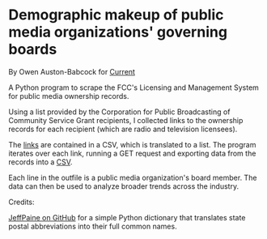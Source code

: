 # Demographic makeup of public media organizations' governing boards
By Owen Auston-Babcock for [Current](current.org)

A Python program to scrape the FCC's Licensing and Management System for public media ownership records.

Using a list provided by the Corporation for Public Broadcasting of Community Service Grant recipients, I collected links to the ownership records for each recipient (which are radio and television licensees).

The [links](Grantee_Ownership_Report_Links.csv) are contained in a CSV, which is translated to a list. The program iterates over each link, running a GET request and exporting data from the records into a [CSV](pubmedia-board-members-data.csv).

Each line in the outfile is a public media organization's board member. The data can then be used to analyze broader trends across the industry.

Credits:

[JeffPaine on GitHub](https://gist.github.com/JeffPaine/3083347) for a simple Python dictionary that translates state postal abbreviations into their full common names.